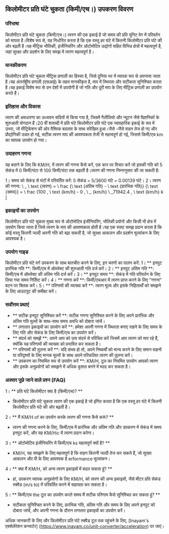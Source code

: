 ## किलोमीटर प्रति घंटे चुकता (किमी/एच।) उपकरण विवरण

### परिभाषा
किलोमीटर प्रति घंटे चुकता (किमी/एच।) त्वरण की एक इकाई है जो समय की प्रति यूनिट वेग में परिवर्तन को मापता है।विशेष रूप से, यह निर्धारित करता है कि एक वस्तु हर घंटे में कितनी किलोमीटर प्रति घंटे की ओर बढ़ती है।यह मीट्रिक भौतिकी, इंजीनियरिंग और ऑटोमोटिव उद्योगों सहित विभिन्न क्षेत्रों में महत्वपूर्ण है, जहां सुरक्षा और प्रदर्शन के लिए समझ में त्वरण महत्वपूर्ण है।

### मानकीकरण
किलोमीटर प्रति घंटे चुकता मीट्रिक प्रणाली का हिस्सा है, जिसे दुनिया भर में व्यापक रूप से अपनाया जाता है।यह अंतर्राष्ट्रीय प्रणाली (एसआई) के तहत मानकीकृत है, माप में स्थिरता और सटीकता सुनिश्चित करता है।यह इकाई विशेष रूप से उन देशों में उपयोगी है जो गति और दूरी माप के लिए मीट्रिक प्रणाली का उपयोग करते हैं।

### इतिहास और विकास
त्वरण की अवधारणा का अध्ययन सदियों से किया गया है, जिसमें गैलीलियो और न्यूटन जैसे वैज्ञानिकों के शुरुआती योगदान हैं।20 वीं शताब्दी में प्रति घंटे किलोमीटर प्रति घंटे एक व्यावहारिक इकाई के रूप में उभरा, जो मीट्रिकेशन की ओर वैश्विक बदलाव के साथ संरेखित हुआ।जैसे -जैसे वाहन तेज हो गए और प्रौद्योगिकी उन्नत हो गई, सटीक त्वरण माप की आवश्यकता तेजी से महत्वपूर्ण हो गई, जिससे किमी/एच km का व्यापक उपयोग हो गया।

### उदाहरण गणना
यह बताने के लिए कि KM/H, में त्वरण की गणना कैसे करें, एक कार पर विचार करें जो इसकी गति को 5 सेकंड में 0 किमी/घंटा से 100 किमी/घंटा तक बढ़ाती है।त्वरण की गणना निम्नानुसार की जा सकती है:

1। समय को सेकंड से घंटों में परिवर्तित करें: 5 सेकंड = 5/3600 घंटे = 0.00139 घंटे।
2। त्वरण की गणना:
\ _
\ text {त्वरण} = \ frac {\ text {अंतिम गति} - \ text {प्रारंभिक गति}} {\ text {समय}} = \ frac {100 \, \ text {km/h} - 0 \, \ _ {km/h} \ _71942.4 \, \ text {km/h} k
\]

### इकाइयों का उपयोग
किलोमीटर प्रति घंटे चुकता मुख्य रूप से ऑटोमोटिव इंजीनियरिंग, भौतिकी प्रयोगों और किसी भी क्षेत्र में उपयोग किया जाता है जिसे त्वरण के माप की आवश्यकता होती है।यह एक स्पष्ट समझ प्रदान करता है कि कोई वस्तु कितनी जल्दी अपनी गति को बढ़ा सकती है, जो सुरक्षा आकलन और प्रदर्शन मूल्यांकन के लिए आवश्यक है।

### उपयोग गाइड
किलोमीटर प्रति घंटे वर्ग उपकरण के साथ बातचीत करने के लिए, इन चरणों का पालन करें:
1। ** इनपुट प्रारंभिक गति **: किमी/एच में ऑब्जेक्ट की शुरुआती गति दर्ज करें।
2। ** इनपुट अंतिम गति **: किमी/एच में ऑब्जेक्ट की अंतिम गति दर्ज करें।
3। ** इनपुट समय **: सेकंड में गति परिवर्तन के लिए लिया गया समय निर्दिष्ट करें।
4। ** गणना करें **: किमी/एचआर में त्वरण प्राप्त करने के लिए "गणना" बटन पर क्लिक करें।
5। ** परिणामों की व्याख्या करें **: त्वरण मूल्य और इसके निहितार्थों को समझने के लिए आउटपुट की समीक्षा करें।

### सर्वोत्तम प्रथाएं
- ** सटीक इनपुट सुनिश्चित करें **: सटीक गणना सुनिश्चित करने के लिए अपने प्रारंभिक और अंतिम गति मूल्यों के साथ-साथ समय अवधि को दोबारा जांचें।
- ** लगातार इकाइयों का उपयोग करें **: हमेशा अपनी गणना में स्थिरता बनाए रखने के लिए समय के लिए गति और सेकंड के लिए किमी/एच का उपयोग करें।
- ** संदर्भ को समझें **: अपने आप को उस संदर्भ से परिचित करें जिसमें आप त्वरण को माप रहे हैं, क्योंकि यह परिणामों की व्याख्या को प्रभावित कर सकता है।
- ** परिणामों की तुलना करें **: यदि संभव हो तो, अपने निष्कर्षों को मान्य करने के लिए समान वाहनों या परिदृश्यों के लिए मानक मूल्यों के साथ अपने परिकलित त्वरण की तुलना करें।
- ** उपकरण का नियमित रूप से उपयोग करें **: KM/H, टूल का नियमित उपयोग आपको त्वरण और इसके अनुप्रयोगों को समझने में अधिक कुशल बनने में मदद कर सकता है।

### अक्सर पूछे जाने वाले प्रश्न (FAQ)

1। ** प्रति घंटे किलोमीटर क्या है (किमी/एच)? **
- किलोमीटर प्रति घंटे चुकता त्वरण की एक इकाई है जो इंगित करता है कि एक वस्तु हर घंटे में कितनी किलोमीटर प्रति घंटे की ओर बढ़ती है।

2। ** मैं KM/H of का उपयोग करके त्वरण की गणना कैसे करूं? **
- त्वरण की गणना करने के लिए, किमी/एच में प्रारंभिक और अंतिम गति और उपकरण में सेकंड में समय इनपुट करें, और यह KM/Hic में त्वरण प्रदान करेगा।

3। ** ऑटोमोटिव इंजीनियरिंग में किमी/एच ks महत्वपूर्ण क्यों है? **
- KM/H, यह समझने के लिए महत्वपूर्ण है कि वाहन कितनी जल्दी तेज कर सकते हैं, जो सुरक्षा आकलन और पी के लिए आवश्यक है erformance मूल्यांकन।

4। ** क्या मैं KM/H, को अन्य त्वरण इकाइयों में बदल सकता हूं? **
- हां, उपकरण व्यापक अनुप्रयोगों के लिए KM/H, को त्वरण की अन्य इकाइयों, जैसे मीटर प्रति सेकंड स्क्वैड (m/s to) में परिवर्तित करने में सहायता कर सकता है।

5। ** किमी/एच the टूल का उपयोग करते समय मैं सटीक परिणाम कैसे सुनिश्चित कर सकता हूं? **
- सटीकता सुनिश्चित करने के लिए, प्रारंभिक गति, अंतिम गति और समय के लिए अपने इनपुट को दोबारा जांचें, और अपनी गणना के दौरान लगातार इकाइयों का उपयोग करें।

अधिक जानकारी के लिए और किलोमीटर प्रति घंटे स्क्वैड टूल तक पहुंचने के लिए, [Inayam's एक्सेलेरेशन कनवर्टर] (https://www.inayam.co/unit-converter/acceleration) पर जाएं।